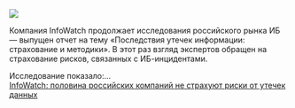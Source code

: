 <!--2025-02-05 14:31:09-->
<div class="yb">
  <div class="rss smaller1 habr"><img src="https://habrastorage.org/getpro/habr/upload_files/9f3/ec8/434/9f3ec8434eb374676a7b08a7e923e67a.png" /><p>Компания InfoWatch продолжает исследования российского рынка ИБ — выпущен отчет на тему «Последствия утечек информации: страхование и методики». В этот раз взгляд экспертов обращен на страхование рисков, связанных с ИБ-инцидентами. </p><p>Исследование показало:... <br><a class="light" href="https://habr.com/ru/companies/infowatch/news/879804/?utm_source=habrahabr&utm_medium=rss&utm_campaign=879804">InfoWatch: половина российских компаний не страхуют риски от утечек данных</a></div>
</div>
